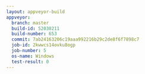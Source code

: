 ```yaml
---
layout: appveyor-build
appveyor:
  branch: master
  build-id: 52030211
  build-number: 653
  commit: 7ab24163206c19aaa992216b29c2de8f6f7898c7
  job-id: 2kwwcs14ovku8ogp
  job-number: 5
  os-name: Windows
  test-result: 0
---
```

